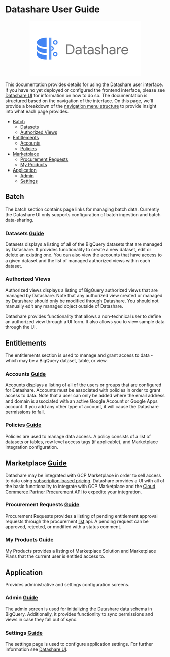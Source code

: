 # Datashare User Guide

<p align="center">
  <img src="../../card.png" alt="Datashare" height="175"/>
</p>

This documentation provides details for using the Datashare user interface. If you have no yet deployed or configured the frontend interface, please see [Datashare UI](../README.md) for information on how to do so. The documentation is structured based on the navigation of the interface. On this page, we'll provide a breakdown of the <a href="./assets/nav_menu.png" target="_blank">navigation menu structure</a> to provide insight into what each page provides.

* [Batch](#batch)
    * [Datasets](#datasets)
    * [Authorized Views](#authorized_views)
* [Entitlements](#entitlements)
    * [Accounts](#accounts)
    * [Policies](#policies)
* [Marketplace](#marketplace)
    * [Procurement Requests](#procurement_requests)
    * [My Products](#my_products)
* [Application](#application)
    * [Admin](#admin)
    * [Settings](#settings)

## <a name="batch">Batch</a>
The batch section contains page links for managing batch data. Currently the Datashare UI only supports configuration of batch ingestion and batch data-sharing.

### <a name="datasets">Datasets</a> [Guide](./DATASETS.md)
Datasets displays a listing of all of the BigQuery datasets that are managed by Datashare. It provides functionality to create a new dataset, edit or delete an existing one. You can also view the accounts that have access to a given dataset and the list of managed authorized views within each dataset.

### <a name="authorized_views">Authorized Views</a>
Authorized views displays a listing of BigQuery authorized views that are managed by Datashare. Note that any authorized view created or managed by Datashare should only be modified through Datashare. You should not manually edit any managed object outside of Datashare.

Datashare provides functionality that allows a non-technical user to define an authorized view through a UI form. It also allows you to view sample data through the UI.

## <a name="entitlements">Entitlements</a>
The entitlements section is used to manage and grant access to data - which may be a BigQuery dataset, table, or view.

### <a name="accounts">Accounts</a> [Guide](./ACCOUNTS.md)
Accounts displays a listing of all of the users or groups that are configured for Datashare. Accounts must be associated with policies in order to grant access to data. Note that a user can only be added where the email address and domain is associated with an active Google Account or Google Apps account. If you add any other type of account, it will cause the Datashare permissions to fail.

### <a name="policies">Policies</a> [Guide](./POLICIES.md)
Policies are used to manage data access. A policy consists of a list of datasets or tables, row level access tags (if applicable), and Marketplace integration configuration.

## <a name="marketplace">Marketplace</a> [Guide](./POLICIES.md/#integrating_with_marketplace)
Datashare may be integrated with GCP Marketplace in order to sell access to data using [subscription-based pricing](https://cloud.google.com/marketplace/docs/partners/integrated-saas/select-pricing#subscription-pricing). Datashare provides a UI with all of the basic functionality to integrate with GCP Marketplace and the [Cloud Commerce Partner Procurement API](https://cloud.google.com/marketplace/docs/partners/commerce-procurement-api/reference/rest) to expedite your integration.

### <a name="procurement_requests">Procurement Requests</a> [Guide](./PROCUREMENT_REQUESTS.md)
Procurement Requests provides a listing of pending entitlement approval requests through the procurement [list](https://cloud.google.com/marketplace/docs/partners/commerce-procurement-api/reference/rest/v1/providers.entitlements/list) api. A pending request can be approved, rejected, or modified with a status comment.

### <a name="my_products">My Products</a> [Guide](./MY_PRODUCTS.md)
My Products provides a listing of Marketplace Solution and Marketplace Plans that the current user is entitled access to.

## <a name="application">Application</a>
Provides administrative and settings configuration screens.

### <a name="admin">Admin</a> [Guide](./ADMIN.md)
The admin screen is used for initializing the Datashare data schema in BigQuery. Additionally, it provides functionlity to sync permissions and views in case they fall out of sync.

### <a name="settings">Settings</a> [Guide](./SETTINGS.md)
The settings page is used to configure application settings. For further information see [Datashare UI](../README.md).